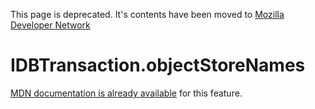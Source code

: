 This page is deprecated. It's contents have been moved to [Mozilla Developer Network](https://developer.mozilla.org/en-US/)

# IDBTransaction.objectStoreNames

[MDN documentation is already available](https://developer.mozilla.org/en-US/docs/Web/API/IDBTransaction/objectStoreNames) for this feature.
